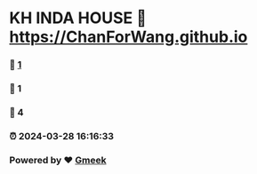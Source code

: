 # KH INDA HOUSE :link: https://ChanForWang.github.io 
### :page_facing_up: [1](https://ChanForWang.github.io/tag.html) 
### :speech_balloon: 1 
### :hibiscus: 4 
### :alarm_clock: 2024-03-28 16:16:33 
### Powered by :heart: [Gmeek](https://github.com/Meekdai/Gmeek)
